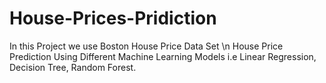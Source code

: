 # House-Prices-Pridiction
In this Project we use Boston House Price Data Set \n
House Price Prediction Using Different Machine Learning Models i.e Linear Regression, Decision Tree, Random Forest.
